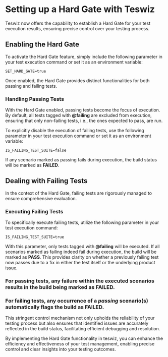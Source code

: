 # Setting up a Hard Gate with Teswiz

Teswiz now offers the capability to establish a Hard Gate for your test execution results, ensuring precise control over your testing process.

## Enabling the Hard Gate

To activate the Hard Gate feature, simply include the following parameter in your test execution command or set it as an environment variable:

    SET_HARD_GATE=true

Once enabled, the Hard Gate provides distinct functionalities for both passing and failing tests.

### Handling Passing Tests

With the Hard Gate enabled, passing tests become the focus of execution. By default, all tests tagged with **@failing** are excluded from execution, ensuring that only non-failing tests, i.e., the ones expected to pass, are run.

To explicitly disable the execution of failing tests, use the following parameter in your test execution command or set it as an environment variable:

    IS_FAILING_TEST_SUITE=false

If any scenario marked as passing fails during execution, the build status will be marked as **FAILED**.

## Dealing with Failing Tests

In the context of the Hard Gate, failing tests are rigorously managed to ensure comprehensive evaluation.

### Executing Failing Tests

To specifically execute failing tests, utilize the following parameter in your test execution command:

    IS_FAILING_TEST_SUITE=true

With this parameter, only tests tagged with **@failing** will be executed. If all scenarios marked as failing indeed fail during execution, the build will be marked as **PASS**. This provides clarity on whether a previously failing test now passes due to a fix in either the test itself or the underlying product issue.

### **For passing tests, any failure within the executed scenarios results in the build being marked as FAILED.** 

### **For failing tests, any occurrence of a _passing_ scenario(s) automatically flags the build as FAILED.** 

This stringent control mechanism not only upholds the reliability of your testing process but also ensures that identified issues are accurately reflected in the build status, facilitating efficient debugging and resolution.

By implementing the Hard Gate functionality in teswiz, you can enhance the efficiency and effectiveness of your test management, enabling precise control and clear insights into your testing outcomes.
